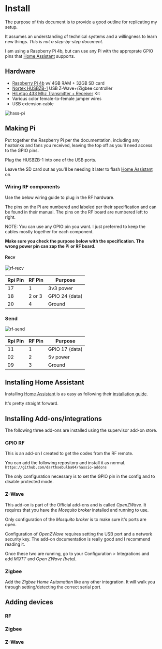 # Install

The purpose of this document is to provide a good outline for replicating my setup.  

It assumes an understanding of technical systems and a willingness to learn new things.  _This is not a step-by-step document._

I am using a Raspberry Pi 4b, but can use any Pi with the approprate GPIO pins that [Home Assistant] supports.

## Hardware
- [Raspberry Pi 4b] w/ 4GB RAM + 32GB SD card
- [Nortek HUSBZB-1] USB Z-Wave+/Zigbee controller
- [HiLetgo 433 Mhz Transmitter + Receiver] Kit
- Various color female-to-female jumper wires
- USB extension cable

![hass-pi]

## Making Pi
Put together the Raspberry Pi per the documentation, including any heatsinks and fans you received, leaving the top off as you'll need access to the GPIO pins.

Plug the HUSBZB-1 into one of the USB ports.

Leave the SD card out as you'll be needing it later to flash [Home Assistant] on.

### Wiring RF components
Use the below wiring guide to plug in the RF hardware.

The pins on the Pi are numbered and labeled per their specification and can be found in their manual.  The pins on the RF board are numbered left to right.

NOTE: You can use any GPIO pin you want.  I just preferred to keep the cables mostly together for each component.

**Make sure you check the purpose below with the specification.  The wrong power pin can zap the Pi or RF board.**

#### Recv
![rf-recv]

Rpi Pin | RF Pin | Purpose
--- | --- | ---
17 | 1 | 3v3 power
18 | 2 or 3| GPIO 24 (data)
20 | 4 | Ground

### Send
![rf-send]

Rpi Pin | RF Pin | Purpose
--- | --- | ---
11 | 1 | GPIO 17 (data)
02 | 2 | 5v power
09 | 3 | Ground

## Installing Home Assistant
Installing [Home Assistant] is as easy as following their [installation guide].

It's pretty straight forward.

## Installing Add-ons/integrations
The following three add-ons are installed using the supervisor add-on store.

### GPIO RF
This is an add-on I created to get the codes from the RF remote.

You can add the following repository and install it as normal.
```https://github.com/darthsebulba04/hassio-addons```

The only configuration necessary is to set the GPIO pin in the config and to disable protected mode.

### Z-Wave
This add-on is part of the Official add-ons and is called _OpenZWave_. It requires that you have the _Mosquito broker_ installed and running to use.

Only configuration of the _Mosquito broker_ is to make sure it's ports are open.

Configuration of _OpenZWave_ requires setting the USB port and a network security key.  The add-on documentation is really good and I recommend reading it.

Once these two are running, go to your Configuration > Integrations and add _MQTT_ and _Open ZWave (beta)_.

### Zigbee
Add the _Zigbee Home Automation_ like any other integration. It will walk you through setting/detecting the correct serial port.

## Adding devices

### RF

### Zigbee

### Z-Wave


[Home Assistant]: https://www.home-assistant.io/
[installation guide]: https://www.home-assistant.io/getting-started/

[hass-pi]: https://github.com/darthsebulba04/homeassistant/blob/master/rpi-hass.jpg
[rf-send]: https://cdn.instructables.com/ORIG/FU4/UJYA/HM8DG3Q3/FU4UJYAHM8DG3Q3.jpg
[rf-recv]: https://cdn.instructables.com/ORIG/F8T/43EW/HM8DG3Q4/F8T43EWHM8DG3Q4.jpg

[Raspberry Pi 4b]: https://www.raspberrypi.org/products/raspberry-pi-4-model-b/
[Nortek HUSBZB-1]: https://www.nortekcontrol.com/products/2gig/husbzb-1-gocontrol-quickstick-combo/
[HiLetgo 433 Mhz Transmitter + Receiver]: https://www.instructables.com/id/RF-315433-MHz-Transmitter-receiver-Module-and-Ardu/
